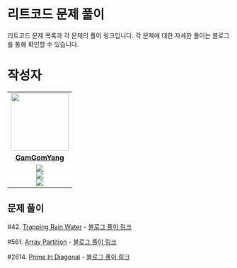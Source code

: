 # 리트코드 문제 풀이

리트코드 문제 목록과 각 문제의 풀이 링크입니다. 각 문제에 대한 자세한 풀이는 블로그를 통해 확인할 수 있습니다.



# 작성자
<table>
 <tr>
    <td align="center"><a href="https://github.com/jinny-l"><img src="https://avatars.githubusercontent.com/GamGomYang" width="130px;" alt=""></a></td>
  </tr>
  <tr>
    <td align="center"><a href="https://github.com/GamGomYang"><b>GamGomYang</b></a></td>
  </tr>
  <tr> 
    <td align="center">  <img src="https://img.shields.io/badge/-Python-blue?logo=python"><br/>
    <img src="https://img.shields.io/badge/-Java-orange?logo=java"><br/>
    <img src="https://img.shields.io/badge/-Kotlin-purple?logo=kotlin"><br/>
  </tr> 
</table>


## 문제 풀이

#42. [Trapping Rain Water](https://leetcode.com/problems/trapping-rain-water/description/) - [블로그 풀이 링크](https://blog.naver.com/gamgomyang/223439892381)
    
#561. [Array Partition](https://leetcode.com/problems/array-partition/description/) - [블로그 풀이 링크](https://blog.naver.com/gamgomyang/223440019500)
     
#2614. [Prime In Diagonal](https://leetcode.com/problems/prime-in-diagonal/description/) - [블로그 풀이 링크](https://blog.naver.com/gamgomyang/223499211433)




